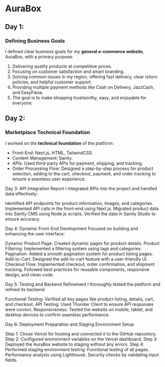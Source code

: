    # __AuraBox__

## Day 1:
### Defining Business Goals
I defined clear business goals for my **general e-commerce website**, AuraBox, with a primary purpose:

1. Delivering quality products at competitive prices.
2. Focusing on customer satisfaction and smart branding.
3. Solving common issues in my region, offering fast delivery, clear return policies, and helpful customer support.
4. Providing multiple payment methods like Cash on Delivery, JazzCash, and EasyPaisa.
5. The goal is to make shopping trustworthy, easy, and enjoyable for everyone.


## Day 2:
### Marketplace Technical Foundation
I worked on the **technical foundation** of the platform:

+ Front-End: Next.js, HTML, TailwindCSS.
+ Content Management: Sanity.
+ APIs: Used third-party APIs for payment, shipping, and tracking.
+ Order Processing Flow: Designed a step-by-step process for product selection, adding to the cart, checkout, payment, and order tracking to ensure a seamless user experience.



Day 3: API Integration Report
I integrated APIs into the project and handled data effectively:

Identified API endpoints for product information, images, and categories.
Implemented API calls in the front-end using Next.js.
Migrated product data into Sanity CMS using Node.js scripts.
Verified the data in Sanity Studio to ensure accuracy.



Day 4: Dynamic Front-End Development
Focused on building and enhancing the user interface:

Dynamic Product Page: Created dynamic pages for product details.
Product Filtering: Implemented a filtering system using tags and categories.
Pagination: Added a smooth pagination system for product listing pages.
Add-to-Cart: Designed the add-to-cart feature with a user-friendly UI.
Checkout Flow: Implemented checkout, order confirmation, and shipment tracking.
Followed best practices for reusable components, responsive design, and clean code.



Day 5: Testing and Backend Refinement
I thoroughly tested the platform and refined its backend:

Functional Testing: Verified all key pages like product listing, details, cart, and checkout.
API Testing: Used Thunder Client to ensure API responses were correct.
Responsiveness: Tested the website on mobile, tablet, and desktop devices to confirm seamless performance.



Day 6: Deployment Preparation and Staging Environment Setup

Step 1: Chose Vercel for hosting and connected it to the GitHub repository.
Step 2: Configured environment variables on the Vercel dashboard.
Step 3: Deployed the AuraBox website to staging without any errors.
Step 4: Performed staging environment testing:
Functional testing of all pages.
Performance analysis using Lighthouse.
Security checks by validating input fields.
